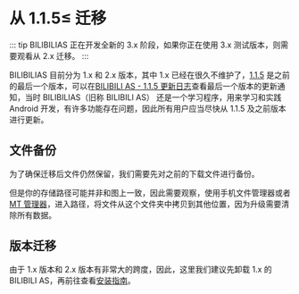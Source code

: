 # 从 1.1.5≤ 迁移

::: tip
BILIBILIAS 正在开发全新的 3.x 阶段，如果你正在使用 3.x 测试版本，则需要观看从 2.x 迁移。
:::

BILIBILIAS 目前分为 1.x 和 2.x 版本，其中 1.x 已经在很久不维护了，[1.1.5](https://github.com/1250422131/bilibilias/tree/1.1.5) 是之前的最后一个版本，可以在[BILIBILI AS - 1.1.5 更新日志](https://support.qq.com/products/337496/post/163219847441801749/)查看最后一个版本的更新通知，当时 BILIBILIAS（旧称 BILIBILI AS） 还是一个学习程序，用来学习和实践 Android 开发，有许多功能存在问题，因此所有用户应当尽快从 1.1.5 及之前版本进行更新。

## 文件备份

为了确保迁移后文件仍然保留，我们需要先对之前的下载文件进行备份。

但是你的存储路径可能并非和图上一致，因此需要观察，使用手机文件管理器或者 [MT 管理器](https://mt2.cn/)，进入路径，将文件从这个文件夹中拷贝到其他位置，因为升级需要清除所有数据。

## 版本迁移

由于 1.x 版本和 2.x 版本有非常大的跨度，因此，这里我们建议先卸载 1.x 的 BILIBILI AS，再前往查看[安装指南](../getting-started#安装)。
